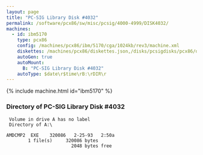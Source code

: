 ```yaml
---
layout: page
title: "PC-SIG Library Disk #4032"
permalink: /software/pcx86/sw/misc/pcsig/4000-4999/DISK4032/
machines:
  - id: ibm5170
    type: pcx86
    config: /machines/pcx86/ibm/5170/cga/1024kb/rev3/machine.xml
    diskettes: /machines/pcx86/diskettes.json,/disks/pcsigdisks/pcx86/diskettes.json
    autoGen: true
    autoMount:
      B: "PC-SIG Library Disk #4032"
    autoType: $date\r$time\rB:\rDIR\r
---
```


{% include machine.html id="ibm5170" %}

### Directory of PC-SIG Library Disk #4032

     Volume in drive A has no label
     Directory of A:\

    AMDCMP2  EXE    320086   2-25-93   2:50a
            1 file(s)     320086 bytes
                            2048 bytes free
